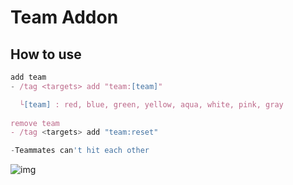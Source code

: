 # Team Addon

## How to use
```js
add team
- /tag <targets> add "team:[team]"

  └[team] : red, blue, green, yellow, aqua, white, pink, gray
  
remove team
- /tag <targets> add "team:reset"

-Teammates can't hit each other
```

![img](https://user-images.githubusercontent.com/105429219/175032413-35d9755b-bcbc-4d3a-b7a7-63fa10de35ec.png)
